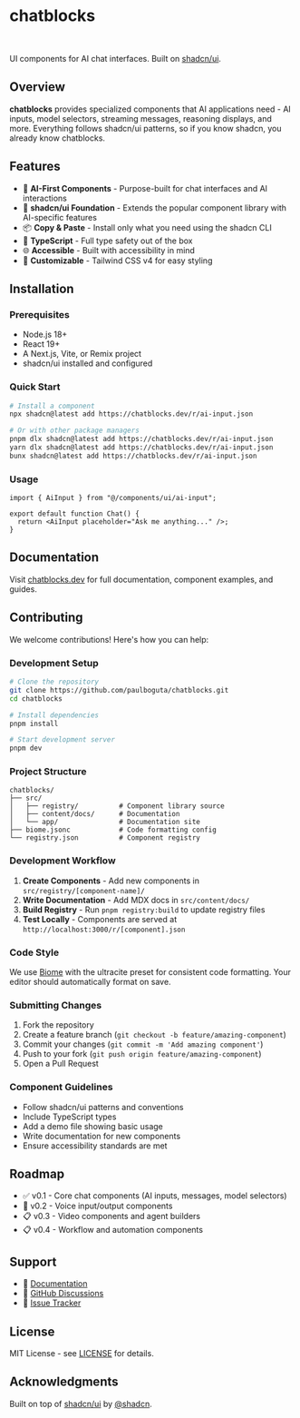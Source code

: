# chatblocks

<div>
  <img src="https://img.shields.io/npm/dy/chatblocks" alt="" />
  <img src="https://img.shields.io/npm/v/chatblocks" alt="" />
  <img src="https://img.shields.io/github/license/paulboguta/chatblocks" alt="" />
</div>

UI components for AI chat interfaces. Built on [shadcn/ui](https://ui.shadcn.com).

## Overview

**chatblocks** provides specialized components that AI applications need - AI inputs, model selectors, streaming messages, reasoning displays, and more. Everything follows shadcn/ui patterns, so if you know shadcn, you already know chatblocks.

## Features

- 🤖 **AI-First Components** - Purpose-built for chat interfaces and AI interactions
- 🎨 **shadcn/ui Foundation** - Extends the popular component library with AI-specific features
- 📦 **Copy & Paste** - Install only what you need using the shadcn CLI
- 🎯 **TypeScript** - Full type safety out of the box
- 🌐 **Accessible** - Built with accessibility in mind
- 🎨 **Customizable** - Tailwind CSS v4 for easy styling

## Installation

### Prerequisites

- Node.js 18+
- React 19+
- A Next.js, Vite, or Remix project
- shadcn/ui installed and configured

### Quick Start

```bash
# Install a component
npx shadcn@latest add https://chatblocks.dev/r/ai-input.json

# Or with other package managers
pnpm dlx shadcn@latest add https://chatblocks.dev/r/ai-input.json
yarn dlx shadcn@latest add https://chatblocks.dev/r/ai-input.json
bunx shadcn@latest add https://chatblocks.dev/r/ai-input.json
```

### Usage

```tsx
import { AiInput } from "@/components/ui/ai-input";

export default function Chat() {
  return <AiInput placeholder="Ask me anything..." />;
}
```

## Documentation

Visit [chatblocks.dev](https://chatblocks.dev) for full documentation, component examples, and guides.

## Contributing

We welcome contributions! Here's how you can help:

### Development Setup

```bash
# Clone the repository
git clone https://github.com/paulboguta/chatblocks.git
cd chatblocks

# Install dependencies
pnpm install

# Start development server
pnpm dev
```

### Project Structure

```
chatblocks/
├── src/
│   ├── registry/          # Component library source
│   ├── content/docs/      # Documentation
│   └── app/               # Documentation site
├── biome.jsonc            # Code formatting config
└── registry.json          # Component registry
```

### Development Workflow

1. **Create Components** - Add new components in `src/registry/[component-name]/`
2. **Write Documentation** - Add MDX docs in `src/content/docs/`
3. **Build Registry** - Run `pnpm registry:build` to update registry files
4. **Test Locally** - Components are served at `http://localhost:3000/r/[component].json`

### Code Style

We use [Biome](https://biomejs.dev/) with the ultracite preset for consistent code formatting. Your editor should automatically format on save.

### Submitting Changes

1. Fork the repository
2. Create a feature branch (`git checkout -b feature/amazing-component`)
3. Commit your changes (`git commit -m 'Add amazing component'`)
4. Push to your fork (`git push origin feature/amazing-component`)
5. Open a Pull Request

### Component Guidelines

- Follow shadcn/ui patterns and conventions
- Include TypeScript types
- Add a demo file showing basic usage
- Write documentation for new components
- Ensure accessibility standards are met

## Roadmap

- ✅ v0.1 - Core chat components (AI inputs, messages, model selectors)
- 🚧 v0.2 - Voice input/output components
- 📋 v0.3 - Video components and agent builders
- 📋 v0.4 - Workflow and automation components

## Support

- 📖 [Documentation](https://chatblocks.dev)
- 💬 [GitHub Discussions](https://github.com/paulboguta/chatblocks/discussions)
- 🐛 [Issue Tracker](https://github.com/paulboguta/chatblocks/issues)

## License

MIT License - see [LICENSE](LICENSE) for details.

## Acknowledgments

Built on top of [shadcn/ui](https://ui.shadcn.com) by [@shadcn](https://twitter.com/shadcn).